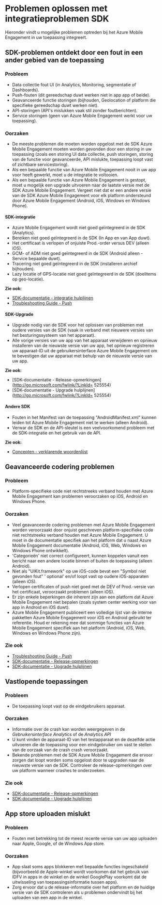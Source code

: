 <properties 
   pageTitle="Azure mobiele betrokkenheid bij de Troubleshooting Guide - SDK" 
   description="Problemen met SDK integratie in Azure Mobile Engagement" 
   services="mobile-engagement" 
   documentationCenter="" 
   authors="piyushjo" 
   manager="dwrede" 
   editor=""/>

<tags
   ms.service="mobile-engagement"
   ms.devlang="na"
   ms.topic="article"
   ms.tgt_pltfrm="mobile-multiple"
   ms.workload="mobile" 
   ms.date="08/19/2016"
   ms.author="piyushjo"/>

# <a name="troubleshooting-guide-for-sdk-integration-issues"></a>Problemen oplossen met integratieproblemen SDK

Hieronder vindt u mogelijke problemen optreden bij het Azure Mobile Engagement in uw toepassing integreert.

## <a name="sdk-issues-discovered-by-a-failure-in-another-area-of-your-application"></a>SDK-problemen ontdekt door een fout in een ander gebied van de toepassing

### <a name="issue"></a>Probleem
- Data collectie fout UI (in Analytics, Monitoring, segmentatie of Dashboards).
- Push-fouten (dit gereedschap duwt werken niet in app app of beide).
- Geavanceerde functie storingen (bijhouden, Geolocation of platform die specifieke gereedschap duwt werken niet).
- API-storingen (API's mislukken vaak stil zonder foutberichten).
- Service storingen (geen van Azure Mobile Engagement werkt voor uw toepassing).

### <a name="causes"></a>Oorzaken

- De meeste problemen die moeten worden opgelost met de SDK Azure Mobile Engagement moeten worden gevonden door een storing in uw toepassing (zoals een storing UI data collectie, push storingen, storing van de functie voor geavanceerde, API mislukte, toepassing loopt vast of zichtbare servicestoring).  
- Als een bepaalde functie van Azure Mobile Engagement nooit in uw app voor heeft gewerkt, moet u de integratie te voltooien. 
- Als een bepaalde functie van Azure Mobile Engagement is gestopt, moet u mogelijk een upgrade uitvoeren naar de laatste versie met de SDK Azure Mobile Engagement. Vergeet niet dat er een andere versie van de SDK Azure Mobile Engagement voor elk platform ondersteund door Azure Mobile Engagement (Android, iOS, Windows en Windows Phone).

#### <a name="sdk-integration"></a>SDK-integratie

- Azure Mobile Engagement wordt niet goed geïntegreerd in de SDK (Analytics).
- Bereiken niet goed geïntegreerd in de SDK (In App en van App duwt).
- Het certificaat is verlopen of onjuiste Prod.-order versus DEV (alleen iOS).
- GCM- of ADM niet goed geïntegreerd in de SDK (Android alleen - Service bepaalde duwt).
- Tracering niet goed geïntegreerd in de SDK (installeren archief bijhouden).
- Lazy locatie of GPS-locatie niet goed geïntegreerd in de SDK (doelitems op geo-locatie).


**Zie ook:**

- [SDK-documentatie - integratie hulplijnen][Link 5] 
- [Troubleshooting Guide - Push][Link 23]

#### <a name="sdk-upgrade"></a>SDK-Upgrade

- Upgrade nodig van de SDK voor het oplossen van problemen met oudere versies van de SDK (vaak in verband met nieuwere versies van het besturingssysteem van het apparaat).
- Alle vorige versies van uw app van het apparaat verwijderen en opnieuw installeren van de nieuwste versie van uw app, het opnieuw registreren uw apparaat-ID uit de gebruikersinterface Azure Mobile Engagement om te bevestigen dat uw apparaat met behulp van de nieuwste versie van uw app.

**Zie ook:**

- [SDK-documentatie - Release-opmerkingen](http://go.microsoft.com/fwlink/?LinkId= 525554) 
- [SDK-documentatie - Upgrade hulplijnen](http://go.microsoft.com/fwlink/?LinkId= 525554)

#### <a name="sdk-other"></a>Andere SDK

- Fouten in het Manifest van de toepassing "AndroidManifest.xml" kunnen leiden tot Azure Mobile Engagement niet te werken (alleen Android).
- Verwar de SDK en de API-sleutel is een veelvoorkomend probleem met de SDK-integratie en het gebruik van de API.

**Zie ook:**

- [Concepten - verklarende woordenlijst][Link 6]

## <a name="advanced-coding-issues"></a>Geavanceerde codering problemen

### <a name="issue"></a>Probleem
-  Platform-specifieke code niet rechtstreeks verband houden met Azure Mobile Engagement kan problemen veroorzaken op iOS, Android en Windows Phone.

### <a name="causes"></a>Oorzaken

- Veel geavanceerde codering problemen met Azure Mobile Engagement worden veroorzaakt door onjuist geschreven platform-specifieke code niet rechtstreeks verband houden met Azure Mobile Engagement. U moet in de documentatie specifiek aan het platform dat u naast Azure Mobile Engagement documentatie (Android, iOS, Web, Windows en Windows Phone ontwikkelt).
- 'Categorieën' niet correct configureert, kunnen koppelen vanuit een bericht naar een andere locatie binnen of buiten de toepassing (alleen Android). 
- Niet als "UIKit.framework" op uw iOS-code bevat een "Symbol niet gevonden fout" ' optional' en/of loopt vast op oudere iOS-apparaten (alleen iOS).
- Verlopen certificaten of push niet goed met de DEV of Prod.-versie van het certificaat, veroorzaakt problemen (alleen iOS).
- Er zijn enkele beperkingen die inherent zijn aan een platform dat Azure Mobile Engagement niet bepalen (zoals system center werking voor van app in Android en iOS duwt).
- Azure Mobile Engagement publiceert een volledige lijst van de interne pakketten Azure Mobile Engagement voor iOS en Android gebruikt ter referentie. Houd er rekening mee dat sommige functies van Azure Mobile Engagement specifiek aan het platform (Android, iOS, Web, Windows en Windows Phone zijn).

### <a name="see-also"></a>Zie ook

 - [Troubleshooting Guide - Push][Link 23] 
 - [SDK-documentatie - Release-opmerkingen][Link 5]
 - [SDK-documentatie - Upgrade hulplijnen][Link 5]

## <a name="application-crashes"></a>Vastlopende toepassingen

### <a name="issue"></a>Probleem
- De toepassing loopt vast op de eindgebruikers apparaat.

### <a name="causes"></a>Oorzaken

- Informatie over de crash kan worden weergegeven in de *Gebruikersinterface Analytics* of de *Analytics API*
- U kunt vinden de apparaat-ID van het testapparaat en de dezelfde actie uitvoeren die de toepassing voor een eindgebruiker om vast te stellen van de oorzaak van de crash crash veroorzaakt.
- Bekende problemen met de SDK Azure Mobile Engagement die ervoor zorgen dat loopt worden soms opgelost door te upgraden naar de nieuwste versie van de SDK. Controleer de release-opmerkingen over uw platform wanneer crashes te onderzoeken.

### <a name="see-also"></a>Zie ook

- [SDK-documentatie - Release-opmerkingen][Link 5]
- [SDK-documentatie - Upgrade hulplijnen][Link 5]

## <a name="app-store-upload-failures"></a>App store uploaden mislukt

### <a name="issue"></a>Probleem
- Fouten met betrekking tot de meest recente versie van uw app uploaden naar Apple, Google, of de Windows App store.

### <a name="causes"></a>Oorzaken

- App slaat soms apps blokkeren met bepaalde functies ingeschakeld (bijvoorbeeld de Apple-winkel wordt voorkomen dat het gebruik van IDFV in apps in de winkel en de winkel GooglePlay voorkomt dat de uitwisseling van toepassingsinformatie tussen apps). 
- Zorg ervoor dat u de release-informatie over het platform en de huidige versie van de SDK controleren als u problemen ondervindt bij het uploaden van een app in de winkel.

<!--Link references-->
[Link 1]: mobile-engagement-user-interface.md
[Link 2]: mobile-engagement-troubleshooting-guide.md
[Link 3]: mobile-engagement-how-tos.md
[Link 4]: http://go.microsoft.com/fwlink/?LinkID=525553
[Link 5]: http://go.microsoft.com/fwlink/?LinkID=525554
[Link 6]: http://go.microsoft.com/fwlink/?LinkId=525555
[Link 7]: https://account.windowsazure.com/PreviewFeatures
[Link 8]: https://social.msdn.microsoft.com/Forums/azure/en-US/home?forum=azuremobileengagement
[Link 9]: http://azure.microsoft.com/en-us/services/mobile-engagement/
[Link 10]: http://azure.microsoft.com/en-us/documentation/services/mobile-engagement/
[Link 11]: http://azure.microsoft.com/en-us/pricing/details/mobile-engagement/
[Link 12]: mobile-engagement-user-interface-navigation.md
[Link 13]: mobile-engagement-user-interface-home.md
[Link 14]: mobile-engagement-user-interface-my-account.md
[Link 15]: mobile-engagement-user-interface-analytics.md
[Link 16]: mobile-engagement-user-interface-monitor.md
[Link 17]: mobile-engagement-user-interface-reach.md
[Link 18]: mobile-engagement-user-interface-segments.md
[Link 19]: mobile-engagement-user-interface-dashboard.md
[Link 20]: mobile-engagement-user-interface-settings.md
[Link 21]: mobile-engagement-troubleshooting-guide-analytics.md
[Link 22]: mobile-engagement-troubleshooting-guide-apis.md
[Link 23]: mobile-engagement-troubleshooting-guide-push-reach.md
[Link 24]: mobile-engagement-troubleshooting-guide-service.md
[Link 25]: mobile-engagement-troubleshooting-guide-sdk.md
[Link 26]: mobile-engagement-troubleshooting-guide-sr-info.md
[Link 27]: mobile-engagement-user-interface-reach-campaign.md
[Link 28]: mobile-engagement-user-interface-reach-criterion.md
[Link 29]: mobile-engagement-user-interface-reach-content.md
 
